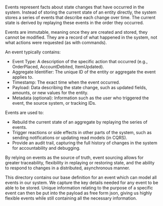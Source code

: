 Events represent facts about state changes that have occurred in the system. Instead of storing the current state of an 
entity directly, the system stores a series of events that describe each change over time. The current state is derived 
by replaying these events in the order they occurred.

Events are immutable, meaning once they are created and stored, they cannot be modified. They are a record of what happened 
in the system, not what actions were requested (as with commands).

An event typically contains:

* Event Type: A description of the specific action that occurred (e.g., OrderPlaced, AccountDebited, ItemUpdated).
* Aggregate Identifier: The unique ID of the entity or aggregate the event applies to.
* Timestamp: The exact time when the event occurred.
* Payload: Data describing the state change, such as updated fields, amounts, or new values for the entity.
* Metadata (optional): Information such as the user who triggered the event, the source system, or tracking IDs.

Events are used to:

* Rebuild the current state of an aggregate by replaying the series of events.
* Trigger reactions or side effects in other parts of the system, such as sending notifications or updating read models (in CQRS).
* Provide an audit trail, capturing the full history of changes in the system for accountability and debugging.

By relying on events as the source of truth, event sourcing allows for greater traceability, flexibility in replaying or 
restoring state, and the ability to respond to changes in a distributed, asynchronous manner.

This directory contains our base definition for an event which can model all events in our system. We capture the key 
details needed for any event to be able to be stored. Unique information relating to the purpose of a specific event can
then be put into the payload as free form json, giving us highly flexible events while still containing all the necessary
information.